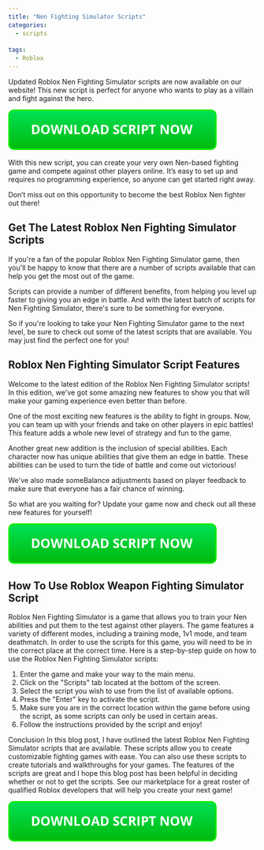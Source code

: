 ```yaml
---
title: "Nen Fighting Simulator Scripts"
categories:
  - scripts
  
tags:
  - Roblox
---
```


Updated Roblox Nen Fighting Simulator scripts are now available on our website! This new script is perfect for anyone who wants to play as a villain and fight against the hero.

[![script button](https://github.com/robloxpaste/robloxpaste.github.io/blob/main/script_button.png?raw=true)](https://rbxpaste.com/latest-script)


With this new script, you can create your very own Nen-based fighting game and compete against other players online. It’s easy to set up and requires no programming experience, so anyone can get started right away.

Don’t miss out on this opportunity to become the best Roblox Nen fighter out there!

## Get The Latest Roblox Nen Fighting Simulator Scripts

If you're a fan of the popular Roblox Nen Fighting Simulator game, then you'll be happy to know that there are a number of scripts available that can help you get the most out of the game.

Scripts can provide a number of different benefits, from helping you level up faster to giving you an edge in battle. And with the latest batch of scripts for Nen Fighting Simulator, there's sure to be something for everyone.

So if you're looking to take your Nen Fighting Simulator game to the next level, be sure to check out some of the latest scripts that are available. You may just find the perfect one for you!

## Roblox Nen Fighting Simulator Script Features

Welcome to the latest edition of the Roblox Nen Fighting Simulator scripts! In this edition, we've got some amazing new features to show you that will make your gaming experience even better than before.

One of the most exciting new features is the ability to fight in groups. Now, you can team up with your friends and take on other players in epic battles! This feature adds a whole new level of strategy and fun to the game.

Another great new addition is the inclusion of special abilities. Each character now has unique abilities that give them an edge in battle. These abilities can be used to turn the tide of battle and come out victorious!

We've also made someBalance adjustments based on player feedback to make sure that everyone has a fair chance of winning.

So what are you waiting for? Update your game now and check out all these new features for yourself!

[![script button](https://github.com/robloxpaste/robloxpaste.github.io/blob/main/script_button.png?raw=true)](https://rbxpaste.com/latest-script)

## How To Use Roblox Weapon Fighting Simulator Script

Roblox Nen Fighting Simulator is a game that allows you to train your Nen abilities and put them to the test against other players. The game features a variety of different modes, including a training mode, 1v1 mode, and team deathmatch. In order to use the scripts for this game, you will need to be in the correct place at the correct time. Here is a step-by-step guide on how to use the Roblox Nen Fighting Simulator scripts:

1. Enter the game and make your way to the main menu.
2. Click on the "Scripts" tab located at the bottom of the screen.
3. Select the script you wish to use from the list of available options.
4. Press the "Enter" key to activate the script.
5. Make sure you are in the correct location within the game before using the script, as some scripts can only be used in certain areas.
6. Follow the instructions provided by the script and enjoy!

Conclusion
In this blog post, I have outlined the latest Roblox Nen Fighting Simulator scripts that are available. These scripts allow you to create customizable fighting games with ease. You can also use these scripts to create tutorials and walkthroughs for your games. The features of the scripts are great and I hope this blog post has been helpful in deciding whether or not to get the scripts. See our marketplace for a great roster of qualified Roblox developers that will help you create your next game!

[![script button](https://github.com/robloxpaste/robloxpaste.github.io/blob/main/script_button.png?raw=true)](https://rbxpaste.com/latest-script)